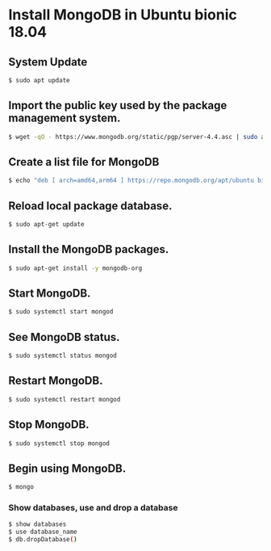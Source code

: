 # Install MongoDB in Ubuntu bionic 18.04


## System Update

```sh
$ sudo apt update
```
## Import the public key used by the package management system.

```sh
$ wget -qO - https://www.mongodb.org/static/pgp/server-4.4.asc | sudo apt-key add -
```

## Create a list file for MongoDB

```sh
$ echo "deb [ arch=amd64,arm64 ] https://repo.mongodb.org/apt/ubuntu bionic/mongodb-org/4.4 multiverse" | sudo tee /etc/apt/sources.list.d/mongodb-org-4.4.list
```

## Reload local package database.


```sh
$ sudo apt-get update
```
## Install the MongoDB packages.

```sh
$ sudo apt-get install -y mongodb-org
```
## Start MongoDB.

```sh
$ sudo systemctl start mongod
```

## See MongoDB status.

```sh
$ sudo systemctl status mongod
```

## Restart MongoDB.
```sh
$ sudo systemctl restart mongod
```

## Stop MongoDB.
```sh
$ sudo systemctl stop mongod
```

## Begin using MongoDB.

```sh
$ mongo
```

### Show databases, use and drop a database

```sh
$ show databases
$ use database_name
$ db.dropDatabase()
```




